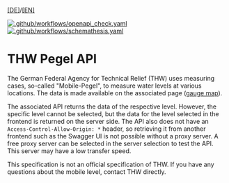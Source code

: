 [[DE]](README.md)/[[EN]](README_en.md)


[![.github/workflows/openapi_check.yaml](https://github.com/t-huyeng/thw-pegel-api/actions/workflows/openapi_check.yaml/badge.svg)](https://github.com/t-huyeng/thw-pegel-api/actions/workflows/openapi_check.yaml) [![.github/workflows/schemathesis.yaml](https://github.com/t-huyeng/thw-pegel-api/actions/workflows/schemathesis.yaml/badge.svg)](https://github.com/t-huyeng/thw-pegel-api/actions/workflows/schemathesis.yaml)


# THW Pegel API

The German Federal Agency for Technical Relief (THW) uses measuring cases, so-called "Mobile-Pegel", to measure water levels at various locations. The data is made available on the associated page ([gauge map](http://www.thw-pegel.de/pegelkarte.php)).


The associated API returns the data of the respective level. However, the specific  level cannot be selected, but the data for the level selected in the frontend is returned on the server side. The API also does not have an `Access-Control-Allow-Origin: *` header, so retrieving it from another frontend such as the Swagger UI is not possible without a proxy server. A free proxy server can be selected in the server selection to test the API. This server may have a low transfer speed.



This specification is not an official specification of THW. If you have any questions about the mobile level, contact THW directly.
